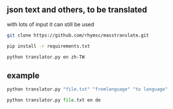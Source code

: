 ## json text and others, to be translated

with lots of input it can still be used

```bash
git clone https://github.com/rhymsc/masstranslate.git
```
```bash
pip install -r requirements.txt
```
```bash
python translator.py en zh-TW
```

## example

```python
python translator.py "file.txt" "fromlanguage" "to language"
```
```python
python translator.py file.txt en de
```